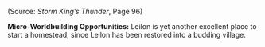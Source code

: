 
(Source: *Storm King’s Thunder*, Page 96)

**Micro-Worldbuilding Opportunities:** Leilon is yet another excellent place to start a homestead, since Leilon has been restored into a budding village.
